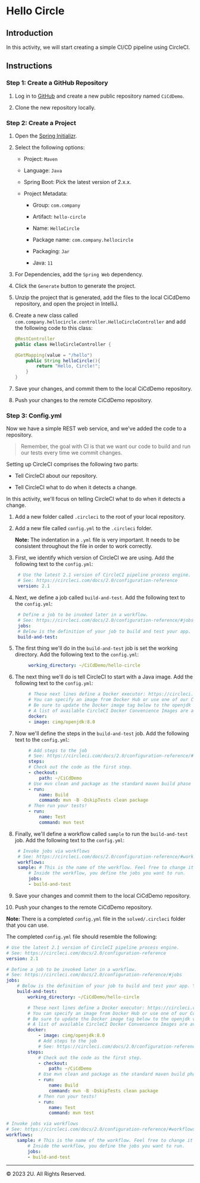 # Hello Circle

## Introduction

In this activity, we will start creating a simple CI/CD pipeline using CircleCI.

## Instructions

### Step 1: Create a GitHub Repository

1. Log in to [GitHub](https://github.com/) and create a new public repository named `CiCdDemo`.

2. Clone the new repository locally.

### Step 2: Create a Project

1. Open the [Spring Initializr](https://start.spring.io/).

2. Select the following options:

    - Project: `Maven`

    - Language: `Java`

    - Spring Boot: Pick the latest version of 2.x.x.

    - Project Metadata:

      - Group: `com.company`

      - Artifact: `hello-circle`

      - Name: `HelloCircle`

      - Package name: `com.company.hellocircle`

      - Packaging: `Jar`

      - Java: `11`

3. For Dependencies, add the `Spring Web` dependency.

4. Click the `Generate` button to generate the project.

5. Unzip the project that is generated, add the files to the local CiCdDemo repository, and open the project in IntelliJ.

6. Create a new class called `com.company.hellocircle.controller.HelloCircleController` and add the following code to this class:

    ```java
    @RestController
    public class HelloCircleController {

    @GetMapping(value = "/hello")
        public String helloCircle(){
            return "Hello, Circle!";
        }
    }
    ```

7. Save your changes, and commit them to the local CiCdDemo repository.

8. Push your changes to the remote CiCdDemo repository.

### Step 3: Config.yml

Now we have a simple REST web service, and we've added the code to a repository.

>Remember, the goal with CI is that we want our code to build and run our tests every time we commit changes.

Setting up CircleCI comprises the following two parts:

- Tell CircleCI about our repository.

- Tell CircleCI what to do when it detects a change.

In this activity, we'll focus on telling CircleCI what to do when it detects a change.

1. Add a new folder called `.circleci` to the root of your local repository.

2. Add a new file called `config.yml` to the `.circleci` folder.

    **Note:** The indentation in a `.yml` file is very important. It needs to be consistent throughout the file in order to work correctly.

3. First, we identify which version of CircleCI we are using. Add the following text to the `config.yml`:

   ```yml
    # Use the latest 2.1 version of CircleCI pipeline process engine.
    # See: https://circleci.com/docs/2.0/configuration-reference
    version: 2.1
   ```

4. Next, we define a job called `build-and-test`. Add the following text to the `config.yml`:

   ```yml
    # Define a job to be invoked later in a workflow.
    # See: https://circleci.com/docs/2.0/configuration-reference/#jobs
    jobs:
    # Below is the definition of your job to build and test your app. You can rename and customize it as you want.
    build-and-test:
   ```

5. The first thing we'll do in the `build-and-test` job is set the working directory. Add the following text to the `config.yml`:

   ```yml
        working_directory: ~/CiCdDemo/hello-circle
   ```

6. The next thing we'll do is tell CircleCI to start with a Java image. Add the following text to the `config.yml`:

   ```yml
        # These next lines define a Docker executor: https://circleci.com/docs/2.0/executor-types/
        # You can specify an image from Docker Hub or use one of our Convenience Images from CircleCI's Developer Hub.
        # Be sure to update the Docker image tag below to the openjdk version of your application.
        # A list of available CircleCI Docker Convenience Images are available here: https://circleci.com/developer/images/image/cimg/openjdk
        docker:
        - image: cimg/openjdk:8.0
   ```

7. Now we'll define the steps in the `build-and-test` job. Add the following text to the `config.yml`:

   ```yml
        # Add steps to the job
        # See: https://circleci.com/docs/2.0/configuration-reference/#steps
        steps:
        # Check out the code as the first step.
        - checkout:
            path: ~/CiCdDemo
        # Use mvn clean and package as the standard maven build phase
        - run:
            name: Build
            command: mvn -B -DskipTests clean package
        # Then run your tests!
        - run:
            name: Test
            command: mvn test
   ```

8. Finally, we'll define a workflow called `sample` to run the `build-and-test` job. Add the following text to the `config.yml`:

   ```yml
    # Invoke jobs via workflows
    # See: https://circleci.com/docs/2.0/configuration-reference/#workflows
    workflows:
    sample: # This is the name of the workflow. Feel free to change it to better match your workflow.
        # Inside the workflow, you define the jobs you want to run.
        jobs:
        - build-and-test
   ```

9. Save your changes and commit them to the local CiCdDemo repository.

10. Push your changes to the remote CiCdDemo repository.

**Note:** There is a completed `config.yml` file in the `solved/.circleci` folder that you can use.

The completed `config.yml` file should resemble the following:

```yml
# Use the latest 2.1 version of CircleCI pipeline process engine.
# See: https://circleci.com/docs/2.0/configuration-reference
version: 2.1

# Define a job to be invoked later in a workflow.
# See: https://circleci.com/docs/2.0/configuration-reference/#jobs
jobs:
    # Below is the definition of your job to build and test your app. You can rename and customize it as you want.
    build-and-test:
        working_directory: ~/CiCdDemo/hello-circle

        # These next lines define a Docker executor: https://circleci.com/docs/2.0/executor-types/
        # You can specify an image from Docker Hub or use one of our Convenience Images from CircleCI's Developer Hub.
        # Be sure to update the Docker image tag below to the openjdk version of your application.
        # A list of available CircleCI Docker Convenience Images are available here: https://circleci.com/developer/images/image/cimg/openjdk
        docker:
            - image: cimg/openjdk:8.0
            # Add steps to the job
            # See: https://circleci.com/docs/2.0/configuration-reference/#steps
        steps:
            # Check out the code as the first step.
            - checkout:
                path: ~/CiCdDemo
            # Use mvn clean and package as the standard maven build phase
            - run:
                name: Build
                command: mvn -B -DskipTests clean package
            # Then run your tests!
            - run:
                name: Test
                command: mvn test

# Invoke jobs via workflows
# See: https://circleci.com/docs/2.0/configuration-reference/#workflows
workflows:
    sample: # This is the name of the workflow. Feel free to change it to better match your workflow.
        # Inside the workflow, you define the jobs you want to run.
        jobs:
        - build-and-test
```

---

© 2023 2U. All Rights Reserved.
